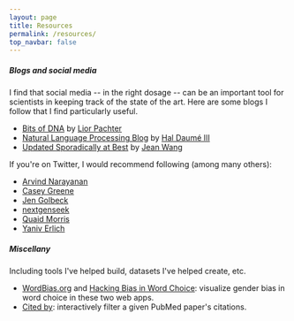 ```yaml
---
layout: page
title: Resources
permalink: /resources/
top_navbar: false
---
```


##### Blogs and social media

I find that social media -- in the right dosage -- can be an important tool for scientists in keeping track of the state of the art. Here are some blogs I follow that I find particularly useful.

* [Bits of DNA](https://liorpachter.wordpress.com/) by [Lior Pachter](https://pachterlab.github.io/index.html)
* [Natural Language Processing Blog](https://nlpers.blogspot.com/) by [Hal Daumé III](https://www.umiacs.umd.edu/~hal/)
* [Updated Sporadically at Best](https://jxyzabc.blogspot.com/) by [Jean Wang](https://www.cs.cmu.edu/~jyang2/index.html)

If you're on Twitter, I would recommend following (among many others):

* [Arvind Narayanan](https://twitter.com/random_walker)
* [Casey Greene](https://twitter.com/GreeneScientist)
* [Jen Golbeck](https://twitter.com/jengolbeck)
* [nextgenseek](https://twitter.com/nextgenseek)
* [Quaid Morris](https://twitter.com/quaidmorris)
* [Yaniv Erlich](https://twitter.com/erlichya)

##### Miscellany
Including tools I've helped build, datasets I've helped create, etc.

* [WordBias.org](http://wordbias.org) and [Hacking Bias in Word Choice](https://mdml.github.io/hacking-bias-in-word-choice): visualize gender bias in word choice in these two web apps.
* [Cited by](https://mdml.github.io/cited-by): interactively filter a given PubMed paper's citations.
